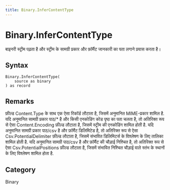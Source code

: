 ```yaml
---
title: Binary.InferContentType
---
```


# Binary.InferContentType


बाइनरी स्ट्रीम पढ़ता है और स्ट्रीम के सामग्री प्रकार और फ़ॉर्मैट जानकारी का पता लगाने प्रयास करता है।


## Syntax

```powerquery
Binary.InferContentType(
    source as binary
) as record
```


## Remarks

फ़ील्ड Content.Type के साथ एक ऐसा रिकॉर्ड लौटाता है, जिसमें अनुमानित MIME-प्रकार शामिल है.    यदि अनुमानित सामग्री प्रकार पाठ/\* है और किसी एनकोडिंग कोड पृष्ठ का पता चलता है, तो अतिरिक्त रूप से ऐसा Content.Encoding फ़ील्ड लौटाता है, जिसमें स्ट्रीम की एनकोडिंग शामिल होती है.    यदि अनुमानित सामग्री प्रकार पाठ/csv है और फ़ॉर्मैट डिलिमिटेड है, तो अतिरिक्त रूप से ऐसा Csv.PotentialDelimiter फ़ील्ड लौटाता है, जिसमें संभावित डिलिमिटर्स के विश्लेषण के लिए तालिका शामिल होती है.    यदि अनुमानित सामग्री पाठ/csv है और फ़ॉर्मैट की चौड़ाई निश्चित है, तो अतिरिक्त रूप से ऐसा Csv.PotentialPositions फ़ील्ड लौटाता है, जिसमें संभावित निश्चित चौड़ाई वाले स्तंभ के स्थानों के लिए विश्लेषण शामिल होता है.



## Category
Binary
